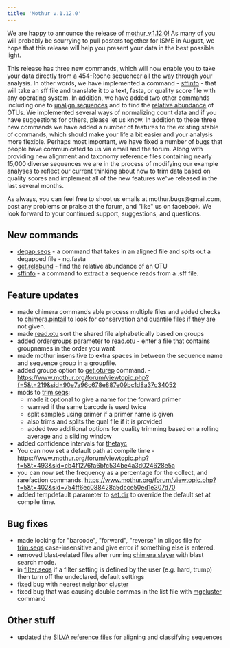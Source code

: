 ```yaml
---
title: 'Mothur v.1.12.0'
---
```

We are happy to announce the release of
[mothur\_v.1.12.0](mothur_v.1.12.0)! As many of you will
probably be scurrying to pull posters together for ISME in August, we
hope that this release will help you present your data in the best
possible light.

This release has three new commands, which will now enable you to take
your data directly from a 454-Roche sequencer all the way through your
analysis. In other words, we have implemented a command -
[sffinfo](sffinfo) - that will take an sff file and translate
it to a text, fasta, or quality score file with any operating system. In
addition, we have added two other commands including one to [ unalign
sequences](degap.seqs) and to find the [ relative
abundance](get.relabund) of OTUs. We implemented several ways
of normalizing count data and if you have suggestions for others, please
let us know. In addition to these three new commands we have added a
number of features to the existing stable of commands, which should make
your life a bit easier and your analysis more flexible. Perhaps most
important, we have fixed a number of bugs that people have communicated
to us via email and the forum. Along with providing new alignment and
taxonomy reference files containing nearly 15,000 diverse sequences we
are in the process of modifying our example analyses to reflect our
current thinking about how to trim data based on quality scores and
implement all of the new features we\'ve released in the last several
months.

As always, you can feel free to shoot us emails at
mothur.bugs\@gmail.com, post any problems or praise at the forum, and
\"like\" us on facebook. We look forward to your continued support,
suggestions, and questions.

## New commands

-   [degap.seqs](degap.seqs) - a command that takes in an
    aligned file and spits out a degapped file - ng.fasta
-   [get.relabund](get.relabund) - find the relative
    abundance of an OTU
-   [sffinfo](sffinfo) - a command to extract a sequence
    reads from a .sff file.

## Feature updates

-   made chimera commands able process multiple files and added checks
    to [chimera.pintail](chimera.pintail) to look for
    conservation and quantile files if they are not given.
-   made [read.otu](read.otu) sort the shared file
    alphabetically based on groups
-   added ordergroups parameter to [read.otu](read.otu) -
    enter a file that contains groupnames in the order you want
-   made mothur insensitive to extra spaces in between the sequence name
    and sequence group in a groupfile.
-   added groups option to [get.oturep](get.oturep)
    command. -
    <https://www.mothur.org/forum/viewtopic.php?f=5&t=219&sid=90e7a96c678e887e09bc1d8a37c34052>
-   mods to [trim.seqs](trim.seqs):
    -   made it optional to give a name for the forward primer
    -   warned if the same barcode is used twice
    -   split samples using primer if a primer name is given
    -   also trims and splits the qual file if it is provided
    -   added two additional options for quality trimming based on a
        rolling average and a sliding window
-   added confidence intervals for [thetayc](thetayc)
-   You can now set a default path at compile time -
    <https://www.mothur.org/forum/viewtopic.php?f=5&t=493&sid=cb4f1276fa6bfc534be4a3d024628e5a>
-   you can now set the frequency as a percentage for the collect, and
    rarefaction commands.
    <https://www.mothur.org/forum/viewtopic.php?f=5&t=402&sid=754ff6ec088428a5dcce50ed1e307d70>
-   added tempdefault parameter to [set.dir](set.dir) to
    override the default set at compile time.

## Bug fixes

-   made looking for \"barcode\", \"forward\", \"reverse\" in oligos
    file for [trim.seqs](trim.seqs) case-insensitive and give
    error if something else is entered.
-   removed blast-related files after running
    [chimera.slayer](chimera.slayer) with blast search mode.
-   in [filter.seqs](filter.seqs) if a filter setting is
    defined by the user (e.g. hard, trump) then turn off the undeclared,
    default settings
-   fixed bug with nearest neighbor [cluster](cluster)
-   fixed bug that was causing double commas in the list file with
    [mgcluster](mgcluster) command

## Other stuff

-   updated the [ SILVA reference
    files](Silva_reference_files) for aligning and
    classifying sequences
